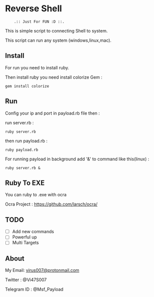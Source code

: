 # Reverse Shell

		.:: Just For FUN :D ::.

This is simple script to connecting Shell to system.

This script can run any system (windows,linux,mac).

## Install
For run you need to install ruby.

Then install ruby you need install colorize Gem :
```
gem install colorize
```

## Run

Config your ip and port in payload.rb file then :

run server.rb :
```
ruby server.rb
```

then run payload.rb :
```
ruby payload.rb
```

For running payload in background add '&' to command like this(linux) :

```
ruby server.rb &
```

## Ruby To EXE

You can ruby to .exe with ocra

Ocra Project : https://github.com/larsch/ocra/

## TODO

- [ ] Add new commands
- [ ] Powerful up
- [ ] Multi Targets

## About

My Email: virus007@protonmail.com

Twitter : @Vi47S007

Telegram ID : @Msf_Payload